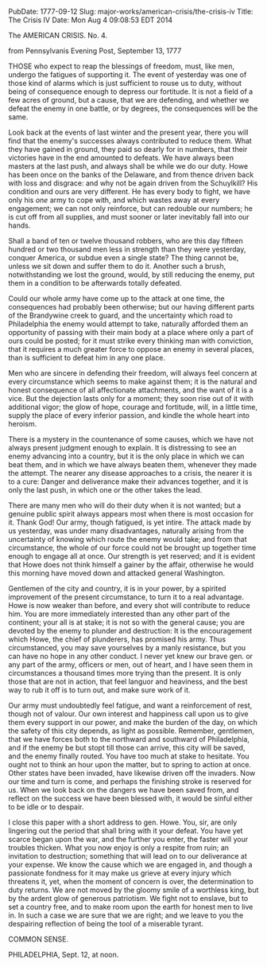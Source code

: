 PubDate: 1777-09-12
Slug: major-works/american-crisis/the-crisis-iv
Title: The Crisis IV
Date: Mon Aug  4 09:08:53 EDT 2014

   The AMERICAN CRISIS. No. 4.
   
   from Pennsylvanis Evening Post, September 13, 1777

 
   THOSE who expect to reap the blessings of freedom, must, like men, undergo
   the fatigues of supporting it. The event of yesterday was one of those
   kind of alarms which is just sufficient to rouse us to duty, without being
   of consequence enough to depress our fortitude. It is not a field of a few
   acres of ground, but a cause, that we are defending, and whether we defeat
   the enemy in one battle, or by degrees, the consequences will be the same.

   Look back at the events of last winter and the present year, there you
   will find that the enemy's successes always contributed to reduce them.
   What they have gained in ground, they paid so dearly for in numbers, that
   their victories have in the end amounted to defeats. We have always been
   masters at the last push, and always shall be while we do our duty. Howe
   has been once on the banks of the Delaware, and from thence driven back
   with loss and disgrace: and why not be again driven from the Schuylkill?
   His condition and ours are very different. He has every body to fight, we
   have only his *one* army to cope with, and which wastes away at every
   engagement; we can not only reinforce, but can redouble our numbers; he is
   cut off from all supplies, and must sooner or later inevitably fall into
   our hands.

   Shall a band of ten or twelve thousand robbers, who are this day fifteen
   hundred or two thousand men less in strength than they were yesterday,
   conquer America, or subdue even a single state? The thing cannot be,
   unless we sit down and suffer them to do it. Another such a brush,
   notwithstanding we lost the ground, would, by still reducing the enemy,
   put them in a condition to be afterwards totally defeated. 
   
   Could our whole
   army have come up to the attack at one time, the consequences had probably
   been otherwise; but our having different parts of the Brandywine creek to
   guard, and the uncertainty which road to Philadelphia the enemy would
   attempt to take, naturally afforded them an opportunity of passing with
   their main body at a place where only a part of ours could be posted; for
   it must strike every thinking man with conviction, that it requires a much
   greater force to oppose an enemy in several places, than is sufficient to
   defeat him in any one place.

   Men who are sincere in defending their freedom, will always feel concern
   at every circumstance which seems to make against them; it is the natural
   and honest consequence of all affectionate attachments, and the want of it
   is a vice. But the dejection lasts only for a moment; they soon rise out
   of it with additional vigor; the glow of hope, courage and fortitude,
   will, in a little time, supply the place of every inferior passion, and
   kindle the whole heart into heroism.

   There is a mystery in the countenance of some causes, which we have not
   always present judgment enough to explain. It is distressing to see an
   enemy advancing into a country, but it is the only place in which we can
   beat them, and in which we have always beaten them, whenever they made the
   attempt. The nearer any disease approaches to a crisis, the nearer it is
   to a cure: Danger and deliverance make their advances together, and it is
   only the last push, in which one or the other takes the lead.

   There are many men who will do their duty when it is not wanted; but a
   genuine public spirit always appears most when there is most occasion for
   it. Thank God! Our army, though fatigued, is yet intire. The attack made
   by us yesterday, was under many disadvantages, naturally arising from the
   uncertainty of knowing which route the enemy would take; and from that
   circumstance, the whole of our force could not be brought up together time
   enough to engage all at once. Our strength is yet reserved; and it is
   evident that Howe does not think himself a gainer by the affair, otherwise
   he would this morning have moved down and attacked general Washington.

   Gentlemen of the city and country, it is in your power, by a spirited
   improvement of the present circumstance, to turn it to a real advantage.
   Howe is now weaker than before, and every shot will contribute to reduce
   him. You are more immediately interested than any other part of the
   continent; your all is at stake; it is not so with the general cause; you
   are devoted by the enemy to plunder and destruction: It is the
   encouragement which Howe, the chief of plunderers, has promised his army.
   Thus circumstanced, you may save yourselves by a manly resistance, but you
   can have no hope in any other conduct. I never yet knew our brave gen.
   or any part of the army, officers or men, out of heart, and I have seen
   them in circumstances a thousand times more trying than the present. It is
   only those that are not in action, that feel languor and heaviness, and
   the best way to rub it off is to turn out, and make sure work of it.

   Our army must undoubtedly feel fatigue, and want a reinforcement of rest,
   though not of valour. Our own interest and happiness call upon us to give
   them every support in our power, and make the burden of the day, on which
   the safety of this city depends, as light as possible. Remember,
   gentlemen, that we have forces both to the northward and southward of
   Philadelphia, and if the enemy be but stopt till those can arrive, this
   city will be saved, and the enemy finally routed. You have too much at
   stake to hesitate. You ought not to think an hour upon the matter, but to
   spring to action at once. Other states have been invaded, have likewise
   driven off the invaders. Now our time and turn is come, and perhaps the
   finishing stroke is reserved for us. When we look back on the dangers we
   have been saved from, and reflect on the success we have been blessed
   with, it would be sinful either to be idle or to despair.

   I close this paper with a short address to gen. Howe. You, sir, are
   only lingering out the period that shall bring with it your defeat. You
   have yet scarce began upon the war, and the further you enter, the faster
   will your troubles thicken. What you now enjoy is only a respite from
   ruin; an invitation to destruction; something that will lead on to our
   deliverance at your expense. We know the cause which we are engaged in,
   and though a passionate fondness for it may make us grieve at every injury
   which threatens it, yet, when the moment of concern is over, the
   determination to duty returns. We are not moved by the gloomy smile of a
   worthless king, but by the ardent glow of generous patriotism. We fight
   not to enslave, but to set a country free, and to make room upon the earth
   for honest men to live in. In such a case we are sure that we are right;
   and we leave to you the despairing reflection of being the tool of a
   miserable tyrant.

   COMMON SENSE.

   PHILADELPHIA, Sept. 12, at noon.


